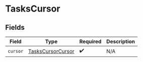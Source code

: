 # TasksCursor


## Fields

| Field                                                         | Type                                                          | Required                                                      | Description                                                   |
| ------------------------------------------------------------- | ------------------------------------------------------------- | ------------------------------------------------------------- | ------------------------------------------------------------- |
| `cursor`                                                      | [TasksCursorCursor](../../models/shared/taskscursorcursor.md) | :heavy_check_mark:                                            | N/A                                                           |